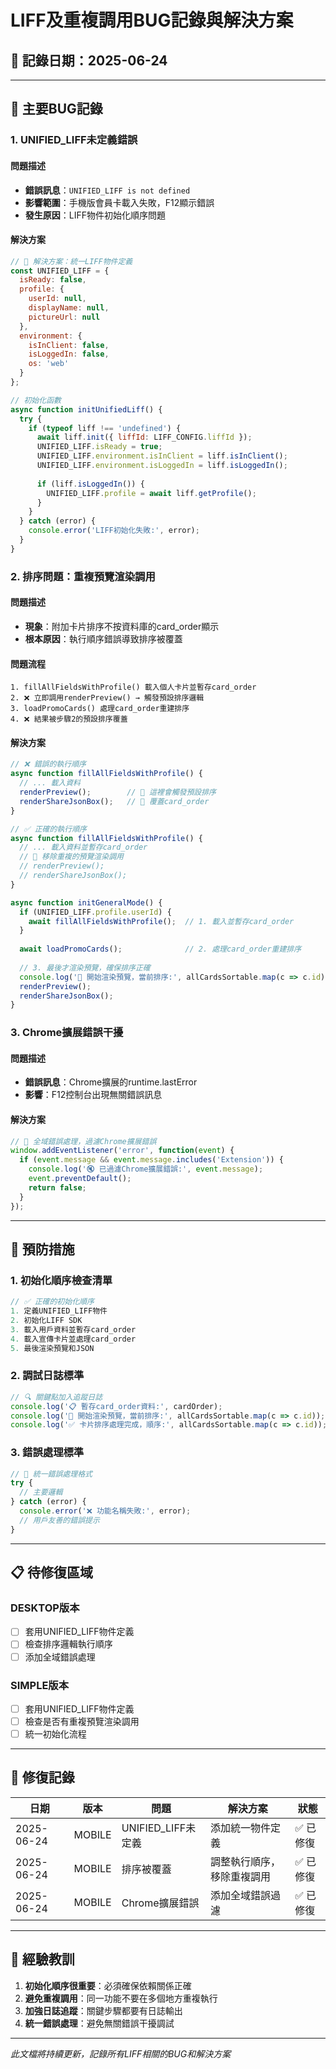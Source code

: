 # LIFF及重複調用BUG記錄與解決方案

## 📅 記錄日期：2025-06-24

---

## 🚨 主要BUG記錄

### 1. UNIFIED_LIFF未定義錯誤

#### 問題描述
- **錯誤訊息**：`UNIFIED_LIFF is not defined`
- **影響範圍**：手機版會員卡載入失敗，F12顯示錯誤
- **發生原因**：LIFF物件初始化順序問題

#### 解決方案
```javascript
// 🔧 解決方案：統一LIFF物件定義
const UNIFIED_LIFF = {
  isReady: false,
  profile: {
    userId: null,
    displayName: null,
    pictureUrl: null
  },
  environment: {
    isInClient: false,
    isLoggedIn: false,
    os: 'web'
  }
};

// 初始化函數
async function initUnifiedLiff() {
  try {
    if (typeof liff !== 'undefined') {
      await liff.init({ liffId: LIFF_CONFIG.liffId });
      UNIFIED_LIFF.isReady = true;
      UNIFIED_LIFF.environment.isInClient = liff.isInClient();
      UNIFIED_LIFF.environment.isLoggedIn = liff.isLoggedIn();
      
      if (liff.isLoggedIn()) {
        UNIFIED_LIFF.profile = await liff.getProfile();
      }
    }
  } catch (error) {
    console.error('LIFF初始化失敗:', error);
  }
}
```

### 2. 排序問題：重複預覽渲染調用

#### 問題描述
- **現象**：附加卡片排序不按資料庫的card_order顯示
- **根本原因**：執行順序錯誤導致排序被覆蓋

#### 問題流程
```
1. fillAllFieldsWithProfile() 載入個人卡片並暫存card_order
2. ❌ 立即調用renderPreview() → 觸發預設排序邏輯
3. loadPromoCards() 處理card_order重建排序
4. ❌ 結果被步驟2的預設排序覆蓋
```

#### 解決方案
```javascript
// ❌ 錯誤的執行順序
async function fillAllFieldsWithProfile() {
  // ... 載入資料
  renderPreview();        // 🚫 這裡會觸發預設排序
  renderShareJsonBox();   // 🚫 覆蓋card_order
}

// ✅ 正確的執行順序
async function fillAllFieldsWithProfile() {
  // ... 載入資料並暫存card_order
  // 🔧 移除重複的預覽渲染調用
  // renderPreview();
  // renderShareJsonBox();
}

async function initGeneralMode() {
  if (UNIFIED_LIFF.profile.userId) {
    await fillAllFieldsWithProfile();  // 1. 載入並暫存card_order
  }
  
  await loadPromoCards();              // 2. 處理card_order重建排序
  
  // 3. 最後才渲染預覽，確保排序正確
  console.log('🎯 開始渲染預覽，當前排序:', allCardsSortable.map(c => c.id));
  renderPreview();
  renderShareJsonBox();
}
```

### 3. Chrome擴展錯誤干擾

#### 問題描述
- **錯誤訊息**：Chrome擴展的runtime.lastError
- **影響**：F12控制台出現無關錯誤訊息

#### 解決方案
```javascript
// 🔧 全域錯誤處理，過濾Chrome擴展錯誤
window.addEventListener('error', function(event) {
  if (event.message && event.message.includes('Extension')) {
    console.log('🔇 已過濾Chrome擴展錯誤:', event.message);
    event.preventDefault();
    return false;
  }
});
```

---

## 🔧 預防措施

### 1. 初始化順序檢查清單
```javascript
// ✅ 正確的初始化順序
1. 定義UNIFIED_LIFF物件
2. 初始化LIFF SDK
3. 載入用戶資料並暫存card_order
4. 載入宣傳卡片並處理card_order
5. 最後渲染預覽和JSON
```

### 2. 調試日誌標準
```javascript
// 🔍 關鍵點加入追蹤日誌
console.log('📋 暫存card_order資料:', cardOrder);
console.log('🎯 開始渲染預覽，當前排序:', allCardsSortable.map(c => c.id));
console.log('✅ 卡片排序處理完成，順序:', allCardsSortable.map(c => c.id));
```

### 3. 錯誤處理標準
```javascript
// 🚨 統一錯誤處理格式
try {
  // 主要邏輯
} catch (error) {
  console.error('❌ 功能名稱失敗:', error);
  // 用戶友善的錯誤提示
}
```

---

## 📋 待修復區域

### DESKTOP版本
- [ ] 套用UNIFIED_LIFF物件定義
- [ ] 檢查排序邏輯執行順序
- [ ] 添加全域錯誤處理

### SIMPLE版本
- [ ] 套用UNIFIED_LIFF物件定義
- [ ] 檢查是否有重複預覽渲染調用
- [ ] 統一初始化流程

---

## 📝 修復記錄

| 日期 | 版本 | 問題 | 解決方案 | 狀態 |
|------|------|------|----------|------|
| 2025-06-24 | MOBILE | UNIFIED_LIFF未定義 | 添加統一物件定義 | ✅ 已修復 |
| 2025-06-24 | MOBILE | 排序被覆蓋 | 調整執行順序，移除重複調用 | ✅ 已修復 |
| 2025-06-24 | MOBILE | Chrome擴展錯誤 | 添加全域錯誤過濾 | ✅ 已修復 |

---

## 🎯 經驗教訓

1. **初始化順序很重要**：必須確保依賴關係正確
2. **避免重複調用**：同一功能不要在多個地方重複執行
3. **加強日誌追蹤**：關鍵步驟都要有日誌輸出
4. **統一錯誤處理**：避免無關錯誤干擾調試

---

*此文檔將持續更新，記錄所有LIFF相關的BUG和解決方案* 